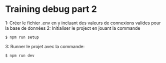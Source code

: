 # Training debug part 2

1: Créer le fichier .env en y incluant des valeurs de connexions valides pour la base de données
2: Initialiser le project en jouant la commande
```
$ npm run setup
```
3: Runner le projet avec la commande:
```
$ npm run dev
```